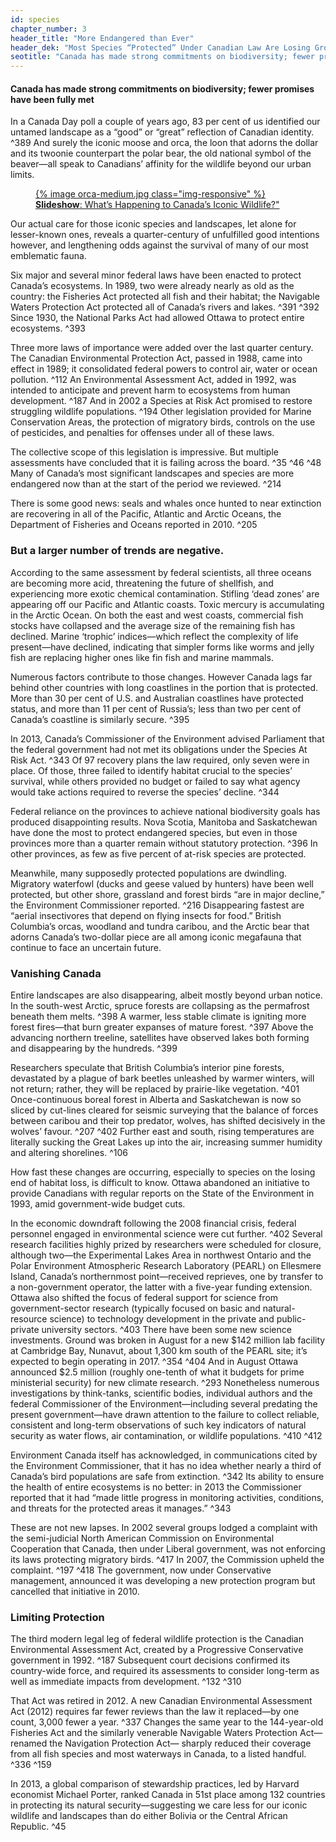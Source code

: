 ```yaml
---
id: species 
chapter_number: 3
header_title: "More Endangered than Ever"
header_dek: "Most Species “Protected” Under Canadian Law Are Losing Ground"
seotitle: "Canada has made strong commitments on biodiversity; fewer promises have been fully met"
---
```

#### Canada has made strong commitments on biodiversity; fewer promises have been fully met

In a Canada Day poll a couple of years ago, 83 per cent of us identified our untamed landscape as a “good” or “great” reflection of Canadian identity. ^389 And surely the iconic moose and orca, the loon that adorns the dollar and its twoonie counterpart the polar bear, the old national symbol of the beaver—all speak to Canadians’ affinity for the wildlife beyond our urban limits.


<figure class="default">
    <a href="#" title="" data-card="orca-whales" class="link-card">
        {% image orca-medium.jpg class="img-responsive" %}
	    <figcaption>
	        <strong>Slideshow</strong>: What’s Happening to Canada’s Iconic Wildlife?"
	    </figcaption> 
	</a>
</figure>
 
Our actual care for those iconic species and landscapes, let alone for lesser-known ones, reveals a quarter-century of unfulfilled good intentions however, and lengthening odds against the survival of many of our most emblematic fauna. 
 
Six major and several minor federal laws have been enacted to protect Canada’s ecosystems. In 1989, two were already nearly as old as the country: the Fisheries Act protected all fish and their habitat; the Navigable Waters Protection Act protected all of Canada’s rivers and lakes. ^391 ^392 Since 1930, the National Parks Act had allowed Ottawa to protect entire ecosystems. ^393
 
Three more laws of importance were added over the last quarter century. The Canadian Environmental Protection Act, passed in 1988, came into effect in 1989; it consolidated federal powers to control air, water or ocean pollution. ^112 An Environmental Assessment Act, added in 1992, was intended to anticipate and prevent harm to ecosystems from human development. ^187 And in 2002 a Species at Risk Act promised to restore struggling wildlife populations. ^194 Other legislation provided for Marine Conservation Areas, the protection of migratory birds, controls on the use of pesticides, and penalties for offenses under all of these laws.
 
The collective scope of this legislation is impressive. But multiple assessments have concluded that it is failing across the board. ^35 ^46 ^48 Many of Canada’s most significant landscapes and species are more endangered now than at the start of the period we reviewed. ^214
 
There is some good news: seals and whales once hunted to near extinction are recovering in all of the Pacific, Atlantic and Arctic Oceans, the Department of Fisheries and Oceans reported in 2010. ^205
 
### But a larger number of trends are negative.
 
According to the same assessment by federal scientists, all three oceans are becoming more acid, threatening the future of shellfish, and experiencing more exotic chemical contamination. Stifling ‘dead zones’ are appearing off our Pacific and Atlantic coasts. Toxic mercury is accumulating in the Arctic Ocean. On both the east and west coasts, commercial fish stocks have collapsed and the average size of the remaining fish has declined. Marine ‘trophic’ indices—which reflect the complexity of life present—have declined, indicating that simpler forms like worms and jelly fish are replacing higher ones like fin fish and marine mammals.
 
Numerous factors contribute to those changes. However Canada lags far behind other countries with long coastlines in the portion that is protected. More than 30 per cent of U.S. and Australian coastlines have protected status, and more than 11 per cent of Russia’s; less than two per cent of Canada’s coastline is similarly secure. ^395
 
In 2013, Canada’s Commissioner of the Environment advised Parliament that the federal government had not met its obligations under the Species At Risk Act. ^343 Of 97 recovery plans the law required, only seven were in place. Of those, three failed to identify habitat crucial to the species’ survival, while others provided no budget or failed to say what agency would take actions required to reverse the species’ decline. ^344
 
Federal reliance on the provinces to achieve national biodiversity goals has produced disappointing results. Nova Scotia, Manitoba and Saskatchewan have done the most to protect endangered species, but even in those provinces more than a quarter remain without statutory protection. ^396 In other provinces, as few as five percent of at-risk species are protected.
 
Meanwhile, many supposedly protected populations are dwindling. Migratory waterfowl (ducks and geese valued by hunters) have been well protected, but other shore, grassland and forest birds “are in major decline,” the Environment Commissioner reported. ^216 Disappearing fastest are “aerial insectivores that depend on flying insects for food.” British Columbia’s orcas, woodland and tundra caribou, and the Arctic bear that adorns Canada’s two-dollar piece are all among iconic megafauna that continue to face an uncertain future.
 
### Vanishing Canada
 
Entire landscapes are also disappearing, albeit mostly beyond urban notice. In the south-west Arctic, spruce forests are collapsing as the permafrost beneath them melts. ^398 A warmer, less stable climate is igniting more forest fires—that burn greater expanses of mature forest. ^397 Above the advancing northern treeline, satellites have observed lakes both forming and disappearing by the hundreds. ^399
 
Researchers speculate that British Columbia’s interior pine forests, devastated by a plague of bark beetles unleashed by warmer winters, will not return; rather, they will be replaced by prairie-like vegetation. ^401 Once-continuous boreal forest in Alberta and Saskatchewan is now so sliced by cut-lines cleared for seismic surveying that the balance of forces between caribou and their top predator, wolves, has shifted decisively in the wolves’ favour. ^207 ^402 Further east and south, rising temperatures are literally sucking the Great Lakes up into the air, increasing summer humidity and altering shorelines. ^106
 
How fast these changes are occurring, especially to species on the losing end of habitat loss, is difficult to know. Ottawa abandoned an initiative to provide Canadians with regular reports on the State of the Environment in 1993, amid government-wide budget cuts.
 
In the economic downdraft following the 2008 financial crisis, federal personnel engaged in environmental science were cut further. ^402 Several research facilities highly prized by researchers were scheduled for closure, although two—the Experimental Lakes Area in northwest Ontario and the Polar Environment Atmospheric Research Laboratory (PEARL) on Ellesmere Island, Canada’s northernmost point—received reprieves, one by transfer to a non-government operator, the latter with a five-year funding extension. 
Ottawa also shifted the focus of federal support for science from government-sector research (typically focused on basic and natural-resource science) to technology development in the private and public-private university sectors. ^403
There have been some new science investments. Ground was broken in August for a new $142 million lab facility at Cambridge Bay, Nunavut, about 1,300 km south of the PEARL site; it’s expected to begin operating in 2017. ^354 ^404 And in August Ottawa announced $2.5 million (roughly one-tenth of what it budgets for prime ministerial security) for new climate research. ^293
Nonetheless numerous investigations by think-tanks, scientific bodies, individual authors and the federal Commissioner of the Environment—including several predating the present government—have drawn attention to the failure to collect reliable, consistent and long-term observations of such key indicators of natural security as water flows, air contamination, or wildlife populations. ^410 ^412
 
Environment Canada itself has acknowledged, in communications cited by the Environment Commissioner, that it has no idea whether nearly a third of Canada’s bird populations are safe from extinction. ^342 Its ability to ensure the health of entire ecosystems is no better: in 2013 the Commissioner reported that it had “made little progress in monitoring activities, conditions, and threats for the protected areas it manages.” ^343
 
These are not new lapses. In 2002 several groups lodged a complaint with the semi-judicial North American Commission on Environmental Cooperation that Canada, then under Liberal government, was not enforcing its laws protecting migratory birds. ^417 In 2007, the Commission upheld the complaint. ^197 ^418 The government, now under Conservative management, announced it was developing a new protection program but cancelled that initiative in 2010.
 
### Limiting Protection
 
The third modern legal leg of federal wildlife protection is the Canadian Environmental Assessment Act, created by a Progressive Conservative government in 1992. ^187 Subsequent court decisions confirmed its country-wide force, and required its assessments to consider long-term as well as immediate impacts from development. ^132 ^310 

That Act was retired in 2012. A new Canadian Environmental Assessment Act (2012) requires far fewer reviews than the law it replaced—by one count, 3,000 fewer a year. ^337 Changes the same year to the 144-year-old Fisheries Act and the similarly venerable Navigable Waters Protection Act—renamed the Navigation Protection Act— sharply reduced their coverage from all fish species and most waterways in Canada, to a listed handful. ^336 ^159
 
In 2013, a global comparison of stewardship practices, led by Harvard economist Michael Porter, ranked Canada in 51st place among 132 countries in protecting its natural security—suggesting we care less for our iconic wildlife and landscapes than do either Bolivia or the Central African Republic. ^45
